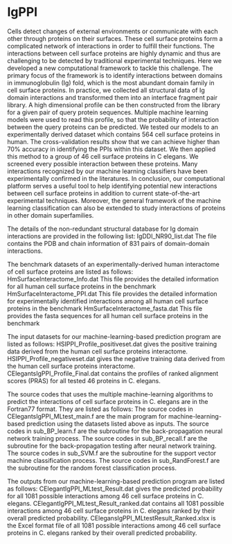 # IgPPI

Cells detect changes of external environments or communicate with each other through proteins on their surfaces. These cell surface proteins form a complicated network of interactions in order to fulfill their functions. The interactions between cell surface proteins are highly dynamic and thus are challenging to be detected by traditional experimental techniques. Here we developed a new computational framework to tackle this challenge. The primary focus of the framework is to identify interactions between domains in immunoglobulin (Ig) fold, which is the most abundant domain family in cell surface proteins. In practice, we collected all structural data of Ig domain interactions and transformed them into an interface fragment pair library. A high dimensional profile can be then constructed from the library for a given pair of query protein sequences. Multiple machine learning models were used to read this profile, so that the probability of interaction between the query proteins can be predicted. We tested our models to an experimentally derived dataset which contains 564 cell surface proteins in human. The cross-validation results show that we can achieve higher than 70% accuracy in identifying the PPIs within this dataset. We then applied this method to a group of 46 cell surface proteins in C elegans. We screened every possible interaction between these proteins. Many interactions recognized by our machine learning classifiers have been experimentally confirmed in the literatures. In conclusion, our computational platform serves a useful tool to help identifying potential new interactions between cell surface proteins in addition to current state-of-the-art experimental techniques. Moreover, the general framework of the machine learning classification can also be extended to study interactions of proteins in other domain superfamilies.


>>>>>>>>>>>>>>>>>>>>>>>>>>>>>>>>>>>>>>>>>>>>>>>>>>>>>>>>>>>>>>>>>>>>>>>>>>>>>>>>>>>>>>>>>>>>>>>>>>>>>>>>>>>>>>>>>>>>>>>>>>>>>>>>
The details of the non-redundant structural database for Ig domain interactions are provided in the following list:
IgDDI_NR90_list.dat
The file contains the PDB and chain information of 831 pairs of domain-domain interactions.
>>>>>>>>>>>>>>>>>>>>>>>>>>>>>>>>>>>>>>>>>>>>>>>>>>>>>>>>>>>>>>>>>>>>>>>>>>>>>>>>>>>>>>>>>>>>>>>>>>>>>>>>>>>>>>>>>>>>>>>>>>>>>>>>

>>>>>>>>>>>>>>>>>>>>>>>>>>>>>>>>>>>>>>>>>>>>>>>>>>>>>>>>>>>>>>>>>>>>>>>>>>>>>>>>>>>>>>>>>>>>>>>>>>>>>>>>>>>>>>>>>>>>>>>>>>>>>>>>
The benchmark datasets of an experimentally-derived human interactome of cell surface proteins are listed as follows:
HmSurfaceInteractome_Info.dat
This file provides the detailed information for all human cell surface proteins in the benchmark
HmSurfaceInteractome_PPI.dat
This file provides the detailed information for experimentally identified interactions among all human cell surface proteins in the benchmark
HmSurfaceInteractome_fasta.dat
This file provides the fasta sequences for all human cell surface proteins in the benchmark
>>>>>>>>>>>>>>>>>>>>>>>>>>>>>>>>>>>>>>>>>>>>>>>>>>>>>>>>>>>>>>>>>>>>>>>>>>>>>>>>>>>>>>>>>>>>>>>>>>>>>>>>>>>>>>>>>>>>>>>>>>>>>>>>

>>>>>>>>>>>>>>>>>>>>>>>>>>>>>>>>>>>>>>>>>>>>>>>>>>>>>>>>>>>>>>>>>>>>>>>>>>>>>>>>>>>>>>>>>>>>>>>>>>>>>>>>>>>>>>>>>>>>>>>>>>>>>>>>
The input datasets for our machine-learning-based prediction program are listed as follows:
HSIPPI_Profile_positiveset.dat gives the positive training data derived from the human cell surface proteins interactome. 
HSIPPI_Profile_negativeset.dat gives the negative training data derived from the human cell surface proteins interactome. 
CElegantsIgPPI_Profile_Final.dat contains the profiles of ranked alignment scores (PRAS) for all tested 46 proteins in C. elegans.
>>>>>>>>>>>>>>>>>>>>>>>>>>>>>>>>>>>>>>>>>>>>>>>>>>>>>>>>>>>>>>>>>>>>>>>>>>>>>>>>>>>>>>>>>>>>>>>>>>>>>>>>>>>>>>>>>>>>>>>>>>>>>>>>

>>>>>>>>>>>>>>>>>>>>>>>>>>>>>>>>>>>>>>>>>>>>>>>>>>>>>>>>>>>>>>>>>>>>>>>>>>>>>>>>>>>>>>>>>>>>>>>>>>>>>>>>>>>>>>>>>>>>>>>>>>>>>>>>
The source codes that uses the multiple machine-learning algorithms to predict the interactions of cell surface proteins in C. elegans are in the Fortran77 format. They are listed as follows:
The source codes in CElegantsIgPPI_MLtest_main.f are the main program for machine-learning-based prediction using the datasets listed above as inputs.
The source codes in sub_BP_learn.f are the subroutine for the back-propagation neural network training process.
The source codes in sub_BP_recall.f are the subroutine for the back-propagation testing after neural network training.
The source codes in sub_SVM.f are the subroutine for the support vector machine classification process.
The source codes in sub_RandForest.f are the subroutine for the random forest classification process.
>>>>>>>>>>>>>>>>>>>>>>>>>>>>>>>>>>>>>>>>>>>>>>>>>>>>>>>>>>>>>>>>>>>>>>>>>>>>>>>>>>>>>>>>>>>>>>>>>>>>>>>>>>>>>>>>>>>>>>>>>>>>>>>>

>>>>>>>>>>>>>>>>>>>>>>>>>>>>>>>>>>>>>>>>>>>>>>>>>>>>>>>>>>>>>>>>>>>>>>>>>>>>>>>>>>>>>>>>>>>>>>>>>>>>>>>>>>>>>>>>>>>>>>>>>>>>>>>>
The outputs from our machine-learning-based prediction program are listed as follows:
CElegantIgPPI_MLtest_Result.dat gives the predicted probability for all 1081 possible interactions among 46 cell surface proteins in C. elegans.
CElegantIgPPI_MLtest_Result_ranked.dat contains all 1081 possible interactions among 46 cell surface proteins in C. elegans ranked by their overall predicted probability.
CElegansIgPPI_MLtestResult_Ranked.xlsx is the Excel format file of all 1081 possible interactions among 46 cell surface proteins in C. elegans ranked by their overall predicted probability.
>>>>>>>>>>>>>>>>>>>>>>>>>>>>>>>>>>>>>>>>>>>>>>>>>>>>>>>>>>>>>>>>>>>>>>>>>>>>>>>>>>>>>>>>>>>>>>>>>>>>>>>>>>>>>>>>>>>>>>>>>>>>>>>>
